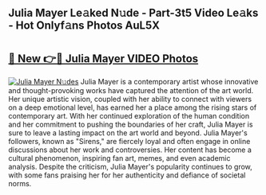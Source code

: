 ## Julia Mayer Le𝚊ked N𝚞de - Part-3t5 Video Le𝚊ks - Hot Onlyf𝚊ns Photos AuL5X

# <h2><a href="http://ab50385.deff.icu/?id=Julia+Mayer">🔗 New 👉🔴 Julia Mayer VIDEO Photos</a></h2>

[![Julia Mayer N𝚞des](https://i.imgur.com/rIISA9y.gif)](http://ab50385.deff.icu/?id=Julia+Mayer)
Julia Mayer is a contemporary artist whose innovative and thought-provoking works have captured the attention of the art world. Her unique artistic vision, coupled with her ability to connect with viewers on a deep emotional level, has earned her a place among the rising stars of contemporary art. With her continued exploration of the human condition and her commitment to pushing the boundaries of her craft, Julia Mayer is sure to leave a lasting impact on the art world and beyond. Julia Mayer's followers, known as "Sirens," are fiercely loyal and often engage in online discussions about her work and controversies. Her content has become a cultural phenomenon, inspiring fan art, memes, and even academic analysis. Despite the criticism, Julia Mayer's popularity continues to grow, with some fans praising her for her authenticity and defiance of societal norms.
